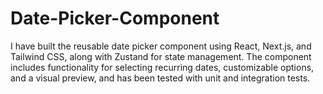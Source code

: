 # Date-Picker-Component
 I have built the reusable date picker component using React, Next.js, and Tailwind CSS, along with Zustand for state management. The component includes functionality for selecting recurring dates, customizable options, and a visual preview, and has been tested with unit and integration tests.
